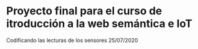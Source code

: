 ﻿# Proyecto final para el curso de itroducción a la web semántica e IoT
 Codificando las lecturas de los sensores 25/07/2020
